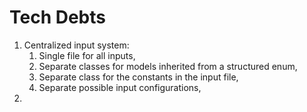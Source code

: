 # Tech Debts

1. Centralized input system:
   1. Single file for all inputs,
   2. Separate classes for models inherited from a structured enum,
   3. Separate class for the constants in the input file,
   4. Separate possible input configurations,
2.

